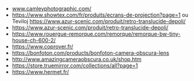 
- www.camleyphotographic.com/
- https://www.showtex.com/fr/produits/ecrans-de-projection?page=1 ou Teviloj https://www.azur-scenic.com/produit/retro-translucide-depoli/
- https://www.azur-scenic.com/produit/retro-translucide-depoli/
- https://www.rouergue-remorque.com/remorque/remorque-bw-tiny-house-ch-600-2/
- https://www.coprover.fr/
- https://bonfoton.com/products/bonfoton-camera-obscura-lens
- http://www.amazingcameraobscura.co.uk/shop.htm
- https://store.truemirror.com/collections/all?page=1
- https://www.hermet.fr/

